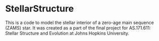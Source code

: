 # StellarStructure
This is a code to model the stellar interior of a zero-age main sequence (ZAMS) star. It was created as a part of the final project for AS.171.611: Stellar Structure and Evolution at Johns Hopkins University. 

